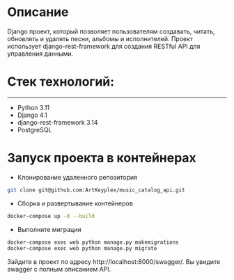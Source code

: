 # Описание
Django проект, который позволяет пользователям создавать, читать, обновлять и удалять песни, альбомы и исполнителей. Проект использует django-rest-framework для создания RESTful API для управления данными.

# Стек технологий:

----------
* Python 3.11
* Django 4.1
* django-rest-framework 3.14
* PostgreSQL

# Запуск проекта в контейнерах

- Клонирование удаленного репозитория
```bash
git clone git@github.com:ArtKeyplex/music_catalog_api.git
```
- Сборка и развертывание контейнеров
```bash
docker-compose up -d --build
```
- Выполните миграции
```bash
docker-compose exec web python manage.py makemigrations
docker-compose exec web python manage.py migrate
```

Зайдите в проект по адресу http://localhost:8000/swagger/. Вы увидите swagger с полным описанием API.
